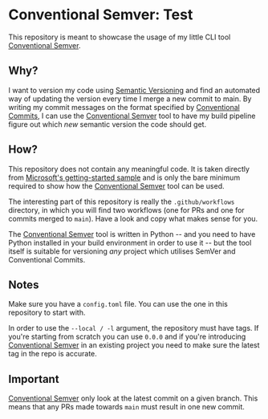 # Conventional Semver: Test

This repository is meant to showcase the usage of my little CLI tool
[Conventional Semver](https://github.com/ErikThorsell/bump-semver-using-conventional-commits).

## Why?

I want to version my code using [Semantic Versioning](https://semver.org)
and find an automated way of updating the version every time I merge a new
commit to main.
By writing my commit messages on the format specified by
[Conventional Commits](https://www.conventionalcommits.org/), I can use the
[Conventional Semver](https://github.com/ErikThorsell/bump-semver-using-conventional-commits)
tool to have my build pipeline figure out which _new_ semantic version the
code should get.

## How?

This repository does not contain any meaningful code.
It is taken directly from [Microsoft's getting-started
sample](https://github.com/dotnet/samples/tree/main/core/getting-started/unit-testing-using-dotnet-test)
and is only the bare minimum required to show how the
[Conventional Semver](https://github.com/ErikThorsell/bump-semver-using-conventional-commits)
tool can be used.

The interesting part of this repository is really the `.github/workflows`
directory, in which you will find two workflows (one for PRs and one for
commits merged to `main`).
Have a look and copy what makes sense for you.

The [Conventional Semver](https://github.com/ErikThorsell/bump-semver-using-conventional-commits)
tool is written in Python -- and you need to have Python installed in your
build environment in order to use it -- but the tool itself is suitable for
versioning _any_ project which utilises SemVer and Conventional Commits.

## Notes

Make sure you have a `config.toml` file.
You can use the one in this repository to start with.

In order to use the `--local / -l` argument, the repository must have tags.
If you're starting from scratch you can use `0.0.0` and if you're introducing
[Conventional Semver](https://github.com/ErikThorsell/bump-semver-using-conventional-commits)
in an existing project you need to make sure the latest tag in the repo is
accurate.

## Important

[Conventional Semver](https://github.com/ErikThorsell/bump-semver-using-conventional-commits)
only look at the latest commit on a given branch.
This means that any PRs made towards `main` must result in one new commit.